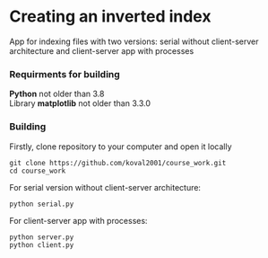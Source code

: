 
# Creating an inverted index

App for indexing files with two versions: serial without client-server architecture and client-server app with processes

### Requirments for building
**Python** not older than 3.8 \
Library **matplotlib** not older than 3.3.0

### Building
Firstly, clone repository to your computer and open it locally
```
git clone https://github.com/koval2001/course_work.git
cd course_work
```
For serial version without client-server architecture:
```
python serial.py
```
For client-server app with processes:
```
python server.py
python client.py
```

